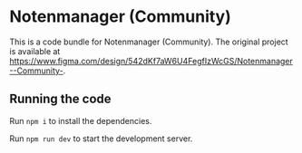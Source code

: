
  # Notenmanager (Community)

  This is a code bundle for Notenmanager (Community). The original project is available at https://www.figma.com/design/542dKf7aW6U4FegfIzWcGS/Notenmanager--Community-.

  ## Running the code

  Run `npm i` to install the dependencies.

  Run `npm run dev` to start the development server.
  